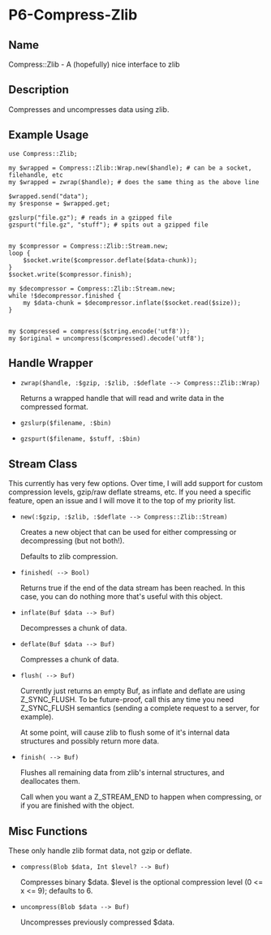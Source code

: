 P6-Compress-Zlib
================

## Name ##

Compress::Zlib - A (hopefully) nice interface to zlib

## Description ##

Compresses and uncompresses data using zlib.

## Example Usage ##

    use Compress::Zlib;

    my $wrapped = Compress::Zlib::Wrap.new($handle); # can be a socket, filehandle, etc
    my $wrapped = zwrap($handle); # does the same thing as the above line

    $wrapped.send("data");
    my $response = $wrapped.get;

    gzslurp("file.gz"); # reads in a gzipped file
    gzspurt("file.gz", "stuff"); # spits out a gzipped file

    
    my $compressor = Compress::Zlib::Stream.new;
    loop {
        $socket.write($compressor.deflate($data-chunk));
    }
    $socket.write($compressor.finish);

    my $decompressor = Compress::Zlib::Stream.new;
    while !$decompressor.finished {
        my $data-chunk = $decompressor.inflate($socket.read($size));
    }


    my $compressed = compress($string.encode('utf8'));
    my $original = uncompress($compressed).decode('utf8');

## Handle Wrapper ##

 -  `zwrap($handle, :$gzip, :$zlib, :$deflate --> Compress::Zlib::Wrap)`

    Returns a wrapped handle that will read and write data in the compressed format.

 -  `gzslurp($filename, :$bin)`

 -  `gzspurt($filename, $stuff, :$bin)`

## Stream Class ##

This currently has very few options. Over time, I will add support for custom
compression levels, gzip/raw deflate streams, etc. If you need a specific feature,
open an issue and I will move it to the top of my priority list.

 -  `new(:$gzip, :$zlib, :$deflate --> Compress::Zlib::Stream)`

    Creates a new object that can be used for either compressing or decompressing
    (but not both!).

    Defaults to zlib compression.

 -  `finished( --> Bool)`

    Returns true if the end of the data stream has been reached. In this case,
    you can do nothing more that's useful with this object.

 -  `inflate(Buf $data --> Buf)`

    Decompresses a chunk of data.

 -  `deflate(Buf $data --> Buf)`

    Compresses a chunk of data.

 -  `flush( --> Buf)`

    Currently just returns an empty Buf, as inflate and deflate are using Z_SYNC_FLUSH.
    To be future-proof, call this any time you need Z_SYNC_FLUSH semantics (sending
    a complete request to a server, for example).

    At some point, will cause zlib to flush some of it's internal data structures
    and possibly return more data.

 -  `finish( --> Buf)`

    Flushes all remaining data from zlib's internal structures, and deallocates
    them.

    Call when you want a Z_STREAM_END to happen when compressing, or if you are
    finished with the object.

## Misc Functions ##

These only handle zlib format data, not gzip or deflate.

 -  `compress(Blob $data, Int $level? --> Buf)`

    Compresses binary $data. $level is the optional compression level (0 <= x <= 9); defaults to 6.

 -  `uncompress(Blob $data --> Buf)`

    Uncompresses previously compressed $data.
